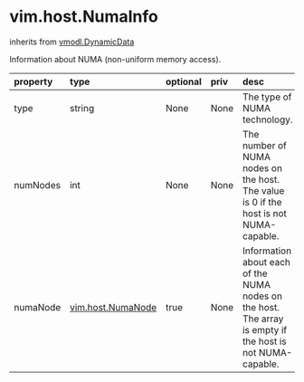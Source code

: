 vim.host.NumaInfo
=================
inherits from [vmodl.DynamicData](docs/vmodl.DynamicData.md)


Information about NUMA (non-uniform memory access).

| property | type | optional | priv | desc |
|:---------|:-----|:---------|:-----|:-----|
| type | string | None | None | The type of NUMA technology. |
| numNodes | int | None | None | The number of NUMA nodes on the host. The value is 0 if the   host is not NUMA-capable. |
| numaNode | [vim.host.NumaNode](vim.host.NumaNode.md "vim.host.NumaNode") | true | None | Information about each of the NUMA nodes on the host.   The array is empty if the host is not NUMA-capable. |


